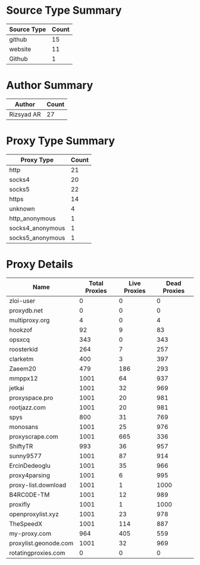 # Source Type Summary

| Source Type | Count |
|-------------|-------|
| github | 15 |
| website | 11 |
| Github | 1 |


# Author Summary

| Author | Count |
|--------|-------|
| Rizsyad AR | 27 |


# Proxy Type Summary

| Proxy Type | Count |
|------------|-------|
| http | 21 |
| socks4 | 20 |
| socks5 | 22 |
| https | 14 |
| unknown | 4 |
| http_anonymous | 1 |
| socks4_anonymous | 1 |
| socks5_anonymous | 1 |


# Proxy Details

| Name | Total Proxies | Live Proxies | Dead Proxies |
|------|---------------|--------------|---------------|
| zloi-user | 0 | 0 | 0 |
| proxydb.net | 0 | 0 | 0 |
| multiproxy.org | 4 | 0 | 4 |
| hookzof | 92 | 9 | 83 |
| opsxcq | 343 | 0 | 343 |
| roosterkid | 264 | 7 | 257 |
| clarketm | 400 | 3 | 397 |
| Zaeem20 | 479 | 186 | 293 |
| mmppx12 | 1001 | 64 | 937 |
| jetkai | 1001 | 32 | 969 |
| proxyspace.pro | 1001 | 20 | 981 |
| rootjazz.com | 1001 | 20 | 981 |
| spys | 800 | 31 | 769 |
| monosans | 1001 | 25 | 976 |
| proxyscrape.com | 1001 | 665 | 336 |
| ShiftyTR | 993 | 36 | 957 |
| sunny9577 | 1001 | 87 | 914 |
| ErcinDedeoglu | 1001 | 35 | 966 |
| proxy4parsing | 1001 | 6 | 995 |
| proxy-list.download | 1001 | 1 | 1000 |
| B4RC0DE-TM | 1001 | 12 | 989 |
| proxifly | 1001 | 1 | 1000 |
| openproxylist.xyz | 1001 | 23 | 978 |
| TheSpeedX | 1001 | 114 | 887 |
| my-proxy.com | 964 | 405 | 559 |
| proxylist.geonode.com | 1001 | 32 | 969 |
| rotatingproxies.com | 0 | 0 | 0 |
